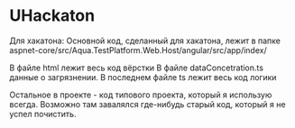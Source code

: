 # UHackaton

Для хакатона:
Основной код, сделанный для хакатона, лежит в папке 
aspnet-core/src/Aqua.TestPlatform.Web.Host/angular/src/app/index/

В файле html лежит весь код вёрстки
В файле dataConcetration.ts данные о загрязнении.
В последнем файле ts лежит весь код логики

Остальное в проекте - код типового проекта, который я использую всегда. Возможно там завалялся где-нибудь старый код, который я не успел почистить. 
